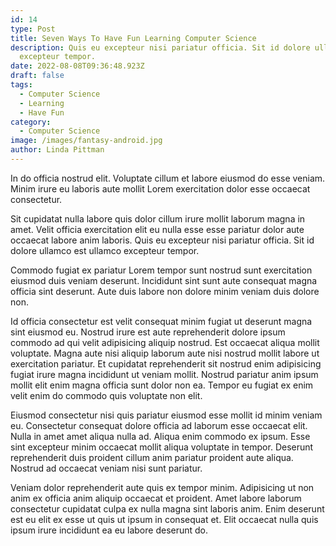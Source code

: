 ```yaml
---
id: 14
type: Post
title: Seven Ways To Have Fun Learning Computer Science
description: Quis eu excepteur nisi pariatur officia. Sit id dolore ullamco est ullamco
  excepteur tempor.
date: 2022-08-08T09:36:48.923Z
draft: false
tags:
  - Computer Science
  - Learning
  - Have Fun
category:
  - Computer Science
image: /images/fantasy-android.jpg
author: Linda Pittman
---
```

In do officia nostrud elit. Voluptate cillum et labore eiusmod do esse veniam. Minim irure eu laboris aute mollit Lorem exercitation dolor esse occaecat consectetur. 

Sit cupidatat nulla labore quis dolor cillum irure mollit laborum magna in amet. Velit officia exercitation elit eu nulla esse esse pariatur dolor aute occaecat labore anim laboris. Quis eu excepteur nisi pariatur officia. Sit id dolore ullamco est ullamco excepteur tempor.

Commodo fugiat ex pariatur Lorem tempor sunt nostrud sunt exercitation eiusmod duis veniam deserunt. Incididunt sint sunt aute consequat magna officia sint deserunt. Aute duis labore non dolore minim veniam duis dolore non.

Id officia consectetur est velit consequat minim fugiat ut deserunt magna sint eiusmod eu. Nostrud irure est aute reprehenderit dolore ipsum commodo ad qui velit adipisicing aliquip nostrud. Est occaecat aliqua mollit voluptate. Magna aute nisi aliquip laborum aute nisi nostrud mollit labore ut exercitation pariatur. Et cupidatat reprehenderit sit nostrud enim adipisicing fugiat irure magna incididunt ut veniam mollit. Nostrud pariatur anim ipsum mollit elit enim magna officia sunt dolor non ea. Tempor eu fugiat ex enim velit enim do commodo quis voluptate non elit.

Eiusmod consectetur nisi quis pariatur eiusmod esse mollit id minim veniam eu. Consectetur consequat dolore officia ad laborum esse occaecat elit. Nulla in amet amet aliqua nulla ad. Aliqua enim commodo ex ipsum. Esse sint excepteur minim occaecat mollit aliqua voluptate in tempor. Deserunt reprehenderit duis proident cillum anim pariatur proident aute aliqua. Nostrud ad occaecat veniam nisi sunt pariatur.

Veniam dolor reprehenderit aute quis ex tempor minim. Adipisicing ut non anim ex officia anim aliquip occaecat et proident. Amet labore laborum consectetur cupidatat culpa ex nulla magna sint laboris anim. Enim deserunt est eu elit ex esse ut quis ut ipsum in consequat et. Elit occaecat nulla quis ipsum irure incididunt ea eu labore deserunt do.
